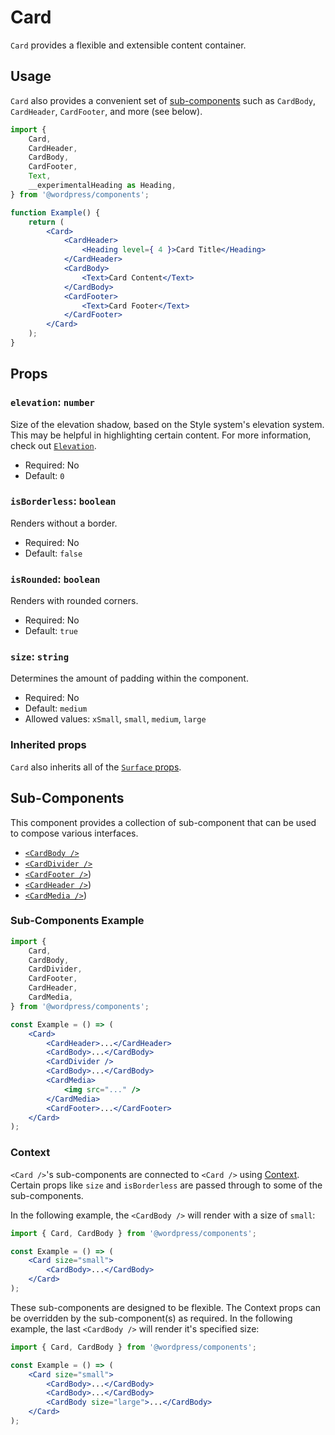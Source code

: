 # Card

`Card` provides a flexible and extensible content container.

## Usage

`Card` also provides a convenient set of [sub-components](#sub-components) such as `CardBody`, `CardHeader`, `CardFooter`, and more (see below).

```jsx
import {
	Card,
	CardHeader,
	CardBody,
	CardFooter,
	Text,
	__experimentalHeading as Heading,
} from '@wordpress/components';

function Example() {
	return (
		<Card>
			<CardHeader>
				<Heading level={ 4 }>Card Title</Heading>
			</CardHeader>
			<CardBody>
				<Text>Card Content</Text>
			</CardBody>
			<CardFooter>
				<Text>Card Footer</Text>
			</CardFooter>
		</Card>
	);
}
```

## Props

### `elevation`: `number`

Size of the elevation shadow, based on the Style system's elevation system. This may be helpful in highlighting certain content. For more information, check out [`Elevation`](/packages/components/src/elevation/README.md).

- Required: No
- Default: `0`

### `isBorderless`: `boolean`

Renders without a border.

- Required: No
- Default: `false`

### `isRounded`: `boolean`

Renders with rounded corners.

- Required: No
- Default: `true`

### `size`: `string`

Determines the amount of padding within the component.

- Required: No
- Default: `medium`
- Allowed values: `xSmall`, `small`, `medium`, `large`

### Inherited props

`Card` also inherits all of the [`Surface` props](/packages/components/src/surface/README.md#props).

## Sub-Components

This component provides a collection of sub-component that can be used to compose various interfaces.

-   [`<CardBody />`](/packages/components/src/card/card-body/README.md)
-   [`<CardDivider />`](/packages/components/src/card/card-divider/README.md)
-   [`<CardFooter />`](/packages/components/src/card/card-footer/README.md))
-   [`<CardHeader />`](/packages/components/src/card/card-header/README.md))
-   [`<CardMedia />`](/packages/components/src/card/card-media/README.md))

### Sub-Components Example

```jsx
import {
	Card,
	CardBody,
	CardDivider,
	CardFooter,
	CardHeader,
	CardMedia,
} from '@wordpress/components';

const Example = () => (
	<Card>
		<CardHeader>...</CardHeader>
		<CardBody>...</CardBody>
		<CardDivider />
		<CardBody>...</CardBody>
		<CardMedia>
			<img src="..." />
		</CardMedia>
		<CardFooter>...</CardFooter>
	</Card>
);
```

### Context

`<Card />`'s sub-components are connected to `<Card />` using [Context](https://reactjs.org/docs/context.html). Certain props like `size` and `isBorderless` are passed through to some of the sub-components.

In the following example, the `<CardBody />` will render with a size of `small`:

```jsx
import { Card, CardBody } from '@wordpress/components';

const Example = () => (
	<Card size="small">
		<CardBody>...</CardBody>
	</Card>
);
```

These sub-components are designed to be flexible. The Context props can be overridden by the sub-component(s) as required. In the following example, the last `<CardBody />` will render it's specified size:

```jsx
import { Card, CardBody } from '@wordpress/components';

const Example = () => (
	<Card size="small">
		<CardBody>...</CardBody>
		<CardBody>...</CardBody>
		<CardBody size="large">...</CardBody>
	</Card>
);
```
